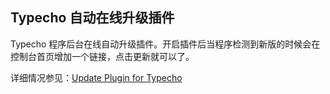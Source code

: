 ## Typecho 自动在线升级插件

Typecho
程序后台在线自动升级插件。开启插件后当程序检测到新版的时候会在控制台首页增加一个链接，点击更新就可以了。

详细情况参见：[Update Plugin for Typecho ][]

  [Update Plugin for Typecho ]: http://imnerd.org/update-plugin-for-typecho.html
